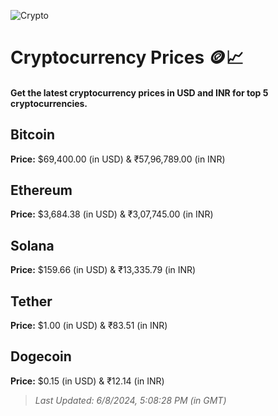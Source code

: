 
![Crypto](https://www.techguide.com.au/wp-content/uploads/2020/11/crypto3.jpeg)

# Cryptocurrency Prices 🪙📈

#### Get the latest cryptocurrency prices in USD and INR for top 5 cryptocurrencies.

## Bitcoin

**Price:** $69,400.00 (in USD) & ₹57,96,789.00 (in INR)

## Ethereum

**Price:** $3,684.38 (in USD) & ₹3,07,745.00 (in INR)

## Solana

**Price:** $159.66 (in USD) & ₹13,335.79 (in INR)

## Tether

**Price:** $1.00 (in USD) & ₹83.51 (in INR)

## Dogecoin

**Price:** $0.15 (in USD) & ₹12.14 (in INR)

> _Last Updated: 6/8/2024, 5:08:28 PM (in GMT)_
